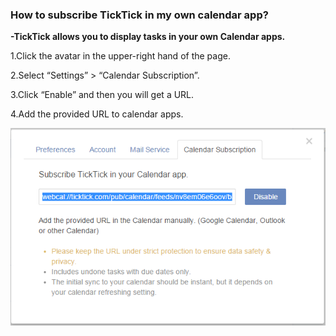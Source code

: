 ### How to subscribe TickTick in my own calendar app?
**-TickTick allows you to display tasks in your own Calendar apps.**

1.Click the avatar in the upper-right hand of the page.

2.Select “Settings” > “Calendar Subscription”.

3.Click “Enable” and then you will get a URL.

4.Add the provided URL to calendar apps.

![](../images/image019.png)
